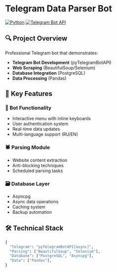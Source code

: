 # Telegram Data Parser Bot

[![Python](https://img.shields.io/badge/Python-3.9+-blue.svg)](https://python.org)
[![Telegram Bot API](https://img.shields.io/badge/Telegram%20Bot%20API-4.14+-brightgreen.svg)](https://core.telegram.org/bots/api)

## 🔍 Project Overview

Professional Telegram bot that demonstrates:
- **Telegram Bot Development** (pyTelegramBotAPI)
- **Web Scraping** (BeautifulSoup/Selenium)
- **Database Integration** (PostgreSQL)
- **Data Processing** (Pandas)

## 🌟 Key Features

### 🤖 Bot Functionality
- Interactive menu with inline keyboards
- User authentication system
- Real-time data updates
- Multi-language support (RU/EN)

### 🕷️ Parsing Module
- Website content extraction
- Anti-blocking techniques
- Scheduled parsing tasks

### 🗃️ Database Layer
- Asyncpg
- Async data operations
- Caching system
- Backup automation

## 🛠️ Technical Stack
```python
{
  "Telegram": "pyTelegramBotAPI[async]",
  "Parsing": ["BeautifulSoup", "Selenium"],
  "Database": ["PostgreSQL", "Asyncpg"],
  "Data": ["Pandas"],
}
